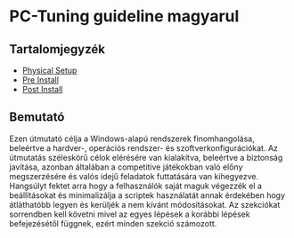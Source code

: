# PC-Tuning guideline magyarul
 
## Tartalomjegyzék 

- [Physical Setup](#physical-setup)
- [Pre Install](#pre-install)
- [Post Install](#post-install)


## Bemutató

Ezen útmutató célja a Windows-alapú rendszerek finomhangolása, beleértve a hardver-, operációs rendszer- és szoftverkonfigurációkat. Az útmutatás széleskörű célok elérésére van kialakítva, beleértve a biztonság javítása, azonban általában a competitive játékokban való előny megszerzésére és valós idejű feladatok futtatására van kihegyezve. Hangsúlyt fektet arra hogy a felhasználók saját maguk végezzék el a beállításokat és minimalizálja a scriptek használatát annak érdekében hogy átláthatóbb legyen és kerüljék a nem kívánt módosításokat. Az szekciókat sorrendben kell követni mivel az egyes lépések a korábbi lépések befejezésétől függnek, ezért minden szekció számozott.